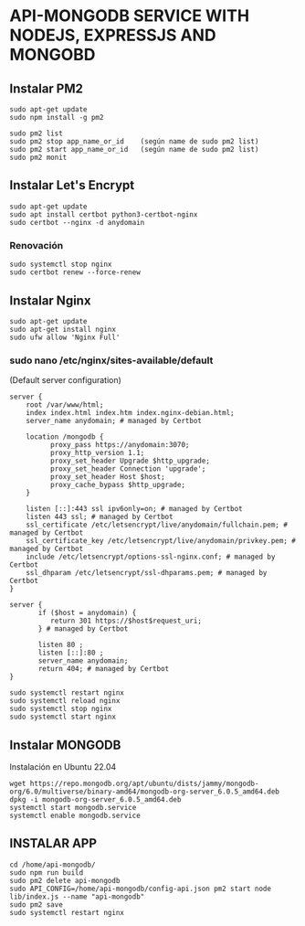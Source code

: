 # API-MONGODB SERVICE WITH NODEJS, EXPRESSJS AND MONGOBD 

## Instalar PM2

```
sudo apt-get update
sudo npm install -g pm2
```

```
sudo pm2 list
sudo pm2 stop app_name_or_id    (según name de sudo pm2 list)
sudo pm2 start app_name_or_id   (según name de sudo pm2 list)
sudo pm2 monit
```

## Instalar Let's Encrypt

```
sudo apt-get update
sudo apt install certbot python3-certbot-nginx
sudo certbot --nginx -d anydomain
```

### Renovación

```
sudo systemctl stop nginx
sudo certbot renew --force-renew
```

## Instalar Nginx

```
sudo apt-get update
sudo apt-get install nginx
sudo ufw allow 'Nginx Full'
```

### sudo nano /etc/nginx/sites-available/default
(Default server configuration)

```
server {
	root /var/www/html;
	index index.html index.htm index.nginx-debian.html;
	server_name anydomain; # managed by Certbot
	
	location /mongodb {
	      proxy_pass https://anydomain:3070;
	      proxy_http_version 1.1;
	      proxy_set_header Upgrade $http_upgrade;
	      proxy_set_header Connection 'upgrade';
	      proxy_set_header Host $host;
	      proxy_cache_bypass $http_upgrade;
	}
	
	listen [::]:443 ssl ipv6only=on; # managed by Certbot
	listen 443 ssl; # managed by Certbot
	ssl_certificate /etc/letsencrypt/live/anydomain/fullchain.pem; # managed by Certbot
	ssl_certificate_key /etc/letsencrypt/live/anydomain/privkey.pem; # managed by Certbot
	include /etc/letsencrypt/options-ssl-nginx.conf; # managed by Certbot
	ssl_dhparam /etc/letsencrypt/ssl-dhparams.pem; # managed by Certbot
}
```

```
server {
       if ($host = anydomain) {
          return 301 https://$host$request_uri;
       } # managed by Certbot

       listen 80 ;
       listen [::]:80 ;
       server_name anydomain;
       return 404; # managed by Certbot
}
```

```
sudo systemctl restart nginx
sudo systemctl reload nginx
sudo systemctl stop nginx
sudo systemctl start nginx
```

## Instalar MONGODB
Instalación en Ubuntu 22.04

```
wget https://repo.mongodb.org/apt/ubuntu/dists/jammy/mongodb-org/6.0/multiverse/binary-amd64/mongodb-org-server_6.0.5_amd64.deb
dpkg -i mongodb-org-server_6.0.5_amd64.deb
systemctl start mongodb.service
systemctl enable mongodb.service
```

## INSTALAR APP

```
cd /home/api-mongodb/
sudo npm run build
sudo pm2 delete api-mongodb
sudo API_CONFIG=/home/api-mongodb/config-api.json pm2 start node lib/index.js --name "api-mongodb"
sudo pm2 save
sudo systemctl restart nginx
```

